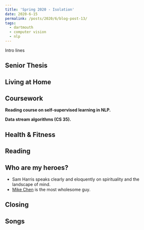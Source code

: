 ```yaml
---
title: 'Spring 2020 - Isolation'
date: 2020-6-15
permalink: /posts/2020/6/blog-post-13/
tags:
  - dartmouth
  - computer vision
  - nlp
---
```


Intro lines

Senior Thesis
------


Living at Home
------

Coursework
------
**Reading course on self-supervised learning in NLP.**

**Data stream algorithms (CS 35).**

Health & Fitness
------


Reading
------


Who are my heroes?
------
* Sam Harris speaks clearly and eloquently on spirituality and the landscape of mind.
* [Mike Chen](https://www.youtube.com/user/MikeyChenX) is the most wholesome guy. 

Closing
------

Songs
------



